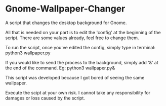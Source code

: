 Gnome-Wallpaper-Changer
=======================

A script that changes the desktop background for Gnome.

All that is needed on your part is to edit the 'config' at the beginning of the script. 
There are some values already, feel free to change them. 

To run the script, once you've edited the config, simply type in terminal:
python3 wallpaper.py

If you would like to send the process to the background, simply add '&' at the end of the command.
Eg: python3 wallpaper.py&

This script was developed because I got bored of seeing the same wallpaper.

Execute the scipt at your own risk. I cannot take any responsibility for damages or loss caused by the script.
